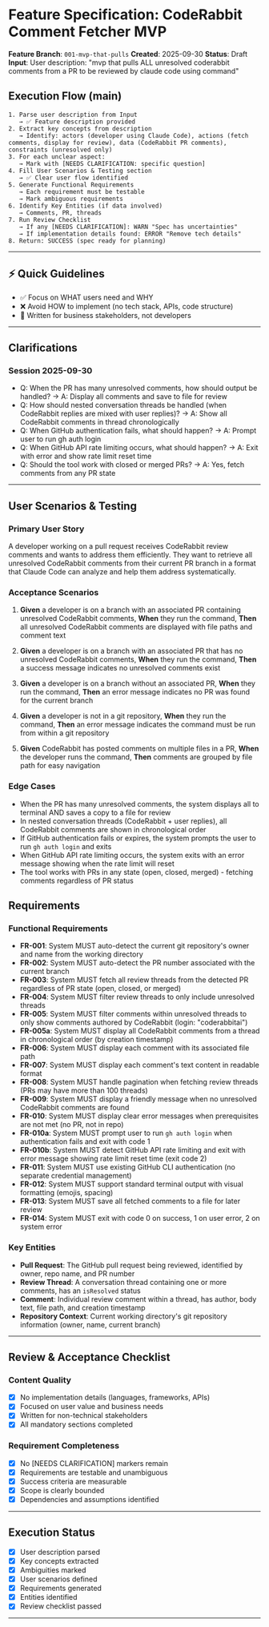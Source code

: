 # Feature Specification: CodeRabbit Comment Fetcher MVP

**Feature Branch**: `001-mvp-that-pulls`
**Created**: 2025-09-30
**Status**: Draft
**Input**: User description: "mvp that pulls ALL unresolved coderabbit comments from a PR to be reviewed by claude code using command"

## Execution Flow (main)
```
1. Parse user description from Input
   → ✅ Feature description provided
2. Extract key concepts from description
   → Identify: actors (developer using Claude Code), actions (fetch comments, display for review), data (CodeRabbit PR comments), constraints (unresolved only)
3. For each unclear aspect:
   → Mark with [NEEDS CLARIFICATION: specific question]
4. Fill User Scenarios & Testing section
   → ✅ Clear user flow identified
5. Generate Functional Requirements
   → Each requirement must be testable
   → Mark ambiguous requirements
6. Identify Key Entities (if data involved)
   → Comments, PR, threads
7. Run Review Checklist
   → If any [NEEDS CLARIFICATION]: WARN "Spec has uncertainties"
   → If implementation details found: ERROR "Remove tech details"
8. Return: SUCCESS (spec ready for planning)
```

---

## ⚡ Quick Guidelines
- ✅ Focus on WHAT users need and WHY
- ❌ Avoid HOW to implement (no tech stack, APIs, code structure)
- 👥 Written for business stakeholders, not developers

---

## Clarifications

### Session 2025-09-30
- Q: When the PR has many unresolved comments, how should output be handled? → A: Display all comments and save to file for review
- Q: How should nested conversation threads be handled (when CodeRabbit replies are mixed with user replies)? → A: Show all CodeRabbit comments in thread chronologically
- Q: When GitHub authentication fails, what should happen? → A: Prompt user to run gh auth login
- Q: When GitHub API rate limiting occurs, what should happen? → A: Exit with error and show rate limit reset time
- Q: Should the tool work with closed or merged PRs? → A: Yes, fetch comments from any PR state

---

## User Scenarios & Testing

### Primary User Story

A developer working on a pull request receives CodeRabbit review comments and wants to address them efficiently. They want to retrieve all unresolved CodeRabbit comments from their current PR branch in a format that Claude Code can analyze and help them address systematically.

### Acceptance Scenarios

1. **Given** a developer is on a branch with an associated PR containing unresolved CodeRabbit comments, **When** they run the command, **Then** all unresolved CodeRabbit comments are displayed with file paths and comment text

2. **Given** a developer is on a branch with an associated PR that has no unresolved CodeRabbit comments, **When** they run the command, **Then** a success message indicates no unresolved comments exist

3. **Given** a developer is on a branch without an associated PR, **When** they run the command, **Then** an error message indicates no PR was found for the current branch

4. **Given** a developer is not in a git repository, **When** they run the command, **Then** an error message indicates the command must be run from within a git repository

5. **Given** CodeRabbit has posted comments on multiple files in a PR, **When** the developer runs the command, **Then** comments are grouped by file path for easy navigation

### Edge Cases

- When the PR has many unresolved comments, the system displays all to terminal AND saves a copy to a file for review
- In nested conversation threads (CodeRabbit + user replies), all CodeRabbit comments are shown in chronological order
- If GitHub authentication fails or expires, the system prompts the user to run `gh auth login` and exits
- When GitHub API rate limiting occurs, the system exits with an error message showing when the rate limit will reset
- The tool works with PRs in any state (open, closed, merged) - fetching comments regardless of PR status

## Requirements

### Functional Requirements

- **FR-001**: System MUST auto-detect the current git repository's owner and name from the working directory
- **FR-002**: System MUST auto-detect the PR number associated with the current branch
- **FR-003**: System MUST fetch all review threads from the detected PR regardless of PR state (open, closed, or merged)
- **FR-004**: System MUST filter review threads to only include unresolved threads
- **FR-005**: System MUST filter comments within unresolved threads to only show comments authored by CodeRabbit (login: "coderabbitai")
- **FR-005a**: System MUST display all CodeRabbit comments from a thread in chronological order (by creation timestamp)
- **FR-006**: System MUST display each comment with its associated file path
- **FR-007**: System MUST display each comment's text content in readable format
- **FR-008**: System MUST handle pagination when fetching review threads (PRs may have more than 100 threads)
- **FR-009**: System MUST display a friendly message when no unresolved CodeRabbit comments are found
- **FR-010**: System MUST display clear error messages when prerequisites are not met (no PR, not in repo)
- **FR-010a**: System MUST prompt user to run `gh auth login` when authentication fails and exit with code 1
- **FR-010b**: System MUST detect GitHub API rate limiting and exit with error message showing rate limit reset time (exit code 2)
- **FR-011**: System MUST use existing GitHub CLI authentication (no separate credential management)
- **FR-012**: System MUST support standard terminal output with visual formatting (emojis, spacing)
- **FR-013**: System MUST save all fetched comments to a file for later review
- **FR-014**: System MUST exit with code 0 on success, 1 on user error, 2 on system error

### Key Entities

- **Pull Request**: The GitHub pull request being reviewed, identified by owner, repo name, and PR number
- **Review Thread**: A conversation thread containing one or more comments, has an `isResolved` status
- **Comment**: Individual review comment within a thread, has author, body text, file path, and creation timestamp
- **Repository Context**: Current working directory's git repository information (owner, name, current branch)

---

## Review & Acceptance Checklist

### Content Quality
- [x] No implementation details (languages, frameworks, APIs)
- [x] Focused on user value and business needs
- [x] Written for non-technical stakeholders
- [x] All mandatory sections completed

### Requirement Completeness
- [x] No [NEEDS CLARIFICATION] markers remain
- [x] Requirements are testable and unambiguous
- [x] Success criteria are measurable
- [x] Scope is clearly bounded
- [x] Dependencies and assumptions identified

---

## Execution Status

- [x] User description parsed
- [x] Key concepts extracted
- [x] Ambiguities marked
- [x] User scenarios defined
- [x] Requirements generated
- [x] Entities identified
- [x] Review checklist passed

---